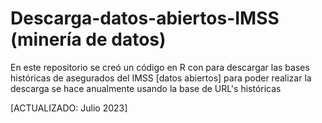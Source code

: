 # Descarga-datos-abiertos-IMSS (minería de datos)
En este repositorio se creó un código en R con para descargar las bases históricas de asegurados del IMSS [datos abiertos] para poder realizar la descarga se hace anualmente usando la base de URL's históricas

[ACTUALIZADO: Julio 2023]
